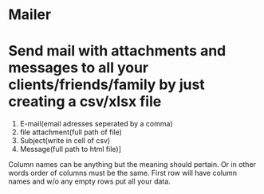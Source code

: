 # Mailer
<h1>Send mail with attachments and messages to all your clients/friends/family by just creating a csv/xlsx file</h1>
<ol>
  <li>E-mail(email adresses seperated by a comma)</li>
  <li>file attachment(full path of file)</li>
  <li>Subject(write in cell of csv) </li>
  <li>Message(full path to html file)]</li>
</ol>
Column names can be anything but the meaning should pertain. Or in other words order of columns must be the same.
First row will have column names and w/o any empty rows put all your data.
